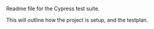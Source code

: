 Readme file for the Cypress test suite.

This will outline how the project is setup, and the testplan.